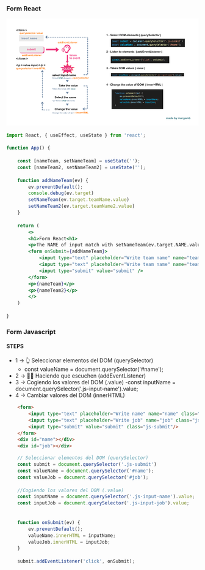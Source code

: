 ### Form React

![](../images/input_form_explanation.png)

```jsx
import React, { useEffect, useState } from 'react';

function App() {

    const [nameTeam, setNameTeam] = useState('');
    const [nameTeam2, setNameTeam2] = useState('');

    function addNameTeam(ev) {
        ev.preventDefault();
        console.debug(ev.target)
        setNameTeam(ev.target.teamName.value)
        setNameTeam2(ev.target.teamName2.value)
    }

    return (
        <>
        <h1>Form React<h1>
        <p>The NAME of input match with setNameTeam(ev.target.NAME.value)</p>
        <form onSubmit={addNameTeam}>
            <input type="text" placeholder="Write team name" name="teamName" />
            <input type="text" placeholder="Write team name" name="teamName2" />
            <input type="submit" value="submit" />
        </form>
        <p>{nameTeam}</p>
        <p>{nameTeam2}</p>  
        </>
    )

}

```

### Form Javascript
#### STEPS
- 1 -> 👆 Seleccionar elementos del DOM (querySelector)
    - const valueName = document.querySelector('#name');  
- 2 -> 👂🏻 Haciendo que escuchen (addEventListener)
- 3 -> Cogiendo los valores del DOM (.value)
    -const inputName = document.querySelector('.js-input-name').value;
- 4 -> Cambiar valores del DOM (innerHTML)

``` html
    <form>
        <input type="text" placeholder="Write name" name="name" class="js-input-name"/>
        <input type="text" placeholder="Write job" name="job" class="js-input-job"/>
        <input type="submit" value="submit" class="js-submit"/>
    </form>
    <div id="name"></div>
    <div id="job"></div>

```

``` js
    // Seleccionar elementos del DOM (querySelector)
    const submit = document.querySelector('.js-submit')
    const valueName = document.querySelector('#name');  
    const valueJob = document.querySelector('#job');  

    //Cogiendo los valores del DOM (.value)
    const inputName = document.querySelector('.js-input-name').value;
    const inputJob = document.querySelector('.js-input-job').value;


    function onSubmit(ev) {
        ev.preventDefault();
        valueName.innerHTML = inputName;
        valueJob.innerHTML = inputJob;
    }

    submit.addEventListener('click', onSubmit);
```
 